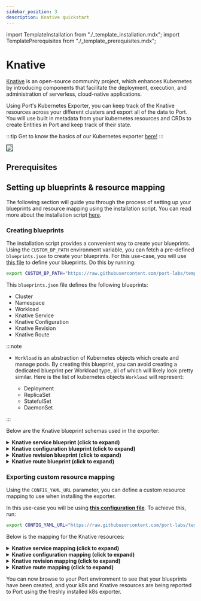 ```yaml
---
sidebar_position: 3
description: Knative quickstart
---
```

import TemplateInstallation from "./_template_installation.mdx";
import TemplatePrerequisites from "./_template_prerequisites.mdx";

# Knative

[Knative](https://knative.dev/docs/concepts/) is an open-source community project, which enhances Kubernetes by introducing components that facilitate the deployment, execution, and administration of serverless, cloud-native applications.

Using Port's Kubernetes Exporter, you can keep track of the Knative resources across your different clusters and export all of the data to Port. You will use built in metadata from your kubernetes resources and CRDs to create Entities in Port and keep track of their state.

:::tip
Get to know the basics of our Kubernetes exporter [here!](/build-your-software-catalog/sync-data-to-catalog/kubernetes/kubernetes.md)
:::

<img src="/img/build-your-software-catalog/sync-data-to-catalog/kubernetes/k8sKnativeView.png" border="1px"/>

## Prerequisites

<TemplatePrerequisites />

## Setting up blueprints & resource mapping

The following section will guide you through the process of setting up your blueprints and resource mapping using the
installation script. You can read more about the installation script [here](#how-does-the-installation-script-work).

### Creating blueprints

The installation script provides a convenient way to create your blueprints. Using the `CUSTOM_BP_PATH` environment variable, you can fetch a pre-defined `blueprints.json` to create your blueprints. For this use-case, you will use [this file](https://github.com/port-labs/template-assets/blob/main/kubernetes/blueprints/kubernetes_knative_usecase.json) to define your blueprints. Do this by running:

```bash
export CUSTOM_BP_PATH="https://raw.githubusercontent.com/port-labs/template-assets/main/kubernetes/blueprints/kubernetes_knative_usecase.json"
```

This `blueprints.json` file defines the following blueprints:

- Cluster
- Namespace
- Workload
- Knative Service
- Knative Configuration
- Knative Revision
- Knative Route

:::note

- `Workload` is an abstraction of Kubernetes objects which create and manage pods. By creating this blueprint, you can avoid creating a dedicated blueprint per Workload type, all of which will likely look pretty similar.
  Here is the list of kubernetes objects `Workload` will represent:

  - Deployment
  - ReplicaSet
  - StatefulSet
  - DaemonSet

:::

Below are the Knative blueprint schemas used in the exporter:

<details>
<summary> <b>Knative service blueprint (click to expand)</b> </summary>

```json showLineNumbers
{
  "identifier": "knativeService",
  "description": "This blueprint represents a Knative service",
  "title": "Knative Service",
  "icon": "Service",
  "schema": {
    "properties": {
      "creationTimestamp": {
        "icon": "Clock",
        "type": "string",
        "title": "Created",
        "description": "When the Knative service was created",
        "format": "date-time"
      },
      "labels": {
        "icon": "BlankPage",
        "type": "object",
        "title": "Labels",
        "description": "Labels of the Knative service"
      },
      "containerConcurrency": {
        "type": "number",
        "title": "Container Concurrency"
      },
      "containers": {
        "icon": "Docker",
        "title": "Containers",
        "type": "array",
        "description": "The array of containers configured for this service"
      },
      "trafficConfiguration": {
        "icon": "Cloud",
        "title": "Traffic Configuration",
        "type": "array",
        "description": "The traffic configuration of this service"
      },
      "url": {
        "title": "URL",
        "type": "string",
        "description": "The knative service's URL",
        "icon": "RestApi",
        "format": "url"
      },
      "generation": {
        "title": "Generation",
        "description": "The Knative service's generation",
        "type": "number"
      },
      "ready": {
        "title": "Ready",
        "type": "string",
        "enum": [
          "True",
          "False"
        ],
        "enumColors": {
          "True": "green",
          "False": "red"
        }
      },
      "serviceTimeout": {
        "icon": "DefaultProperty",
        "title": "Service Timeout(s)",
        "description": "The timeout configured for this service in seconds",
        "type": "number"
      }
    },
    "required": []
  },
  "mirrorProperties": {},
  "calculationProperties": {},
  "aggregationProperties": {},
  "relations": {
    "namespace": {
      "title": "Namespace",
      "target": "namespace",
      "required": false,
      "many": false
    }
  }
}
```
</details>

<details>
<summary> <b>Knative configuration blueprint (click to expand)</b> </summary>

```json showLineNumbers
{
  "identifier": "knativeConfiguration",
  "description": "This blueprint represents a Knative Configuration",
  "title": "Knative Configuration",
  "icon": "CICD",
  "schema": {
    "properties": {
      "creationTimestamp": {
        "icon": "Clock",
        "type": "string",
        "title": "Created",
        "description": "When the Knative service was created",
        "format": "date-time"
      },
      "labels": {
        "icon": "BlankPage",
        "type": "object",
        "title": "Labels",
        "description": "Labels of the Knative service"
      },
      "ready": {
        "title": "Ready",
        "type": "string",
        "enum": [
          "True",
          "False"
        ],
        "enumColors": {
          "True": "green",
          "False": "red"
        }
      },
      "containers": {
        "icon": "Docker",
        "title": "Containers",
        "type": "array",
        "description": "Container specs for this configuration"
      }
    },
    "required": []
  },
  "mirrorProperties": {},
  "calculationProperties": {},
  "aggregationProperties": {},
  "relations": {
    "knativeService": {
      "title": "Kative Service",
      "description": "The service managing this configuration",
      "target": "knativeService",
      "required": false,
      "many": false
    }
  }
}
```
</details>

<details>
<summary> <b>Knative revision blueprint (click to expand)</b> </summary>

```json showLineNumbers
{
  "identifier": "knativeRevision",
  "description": "This blueprint represents a Knative revision",
  "title": "Knative Revision",
  "icon": "Docker",
  "schema": {
    "properties": {
      "creationTimestamp": {
        "icon": "Clock",
        "type": "string",
        "title": "Created",
        "description": "When the Knative service was created",
        "format": "date-time"
      },
      "labels": {
        "icon": "BlankPage",
        "type": "object",
        "title": "Labels",
        "description": "Labels of the Knative service"
      },
      "isActive": {
        "type": "string",
        "title": "Is Active",
        "description": "Is the revision active currently",
        "enum": [
          "True",
          "False"
        ],
        "enumColors": {
          "True": "green",
          "False": "red"
        }
      },
      "containers": {
        "icon": "Docker",
        "title": "Containers",
        "type": "array",
        "description": "This revisions container configuration"
      },
      "replicaCount": {
        "title": "Replica Count",
        "description": "This revision's current replica count",
        "type": "number"
      }
    },
    "required": []
  },
  "mirrorProperties": {},
  "calculationProperties": {},
  "aggregationProperties": {},
  "relations": {
    "knativeConfiguration": {
      "title": "Knative Configuration",
      "description": "The revisions configuration",
      "target": "knativeConfiguration",
      "required": false,
      "many": false
    }
  }
}
```
</details>

<details>
<summary> <b>Knative route blueprint (click to expand)</b> </summary>

```json showLineNumbers
{
  "identifier": "knativeRoute",
  "description": "This blueprint represents a Knative Route in our k8s cluster",
  "title": "Knative Route",
  "icon": "Cloud",
  "schema": {
    "properties": {
      "creationTimestamp": {
        "icon": "Clock",
        "type": "string",
        "title": "Created",
        "description": "When the Knative service was created",
        "format": "date-time"
      },
      "labels": {
        "icon": "DefaultProperty",
        "type": "object",
        "title": "Labels",
        "description": "Labels of the Knative service"
      },
      "trafficConfiguration": {
        "icon": "DefaultProperty",
        "title": "Traffic Configuration",
        "type": "array",
        "description": "The routes traffic configuration"
      },
      "url": {
        "icon": "RestApi",
        "title": "URL",
        "type": "string",
        "description": "The URL of this route",
        "format": "url"
      }
    },
    "required": []
  },
  "mirrorProperties": {},
  "calculationProperties": {},
  "aggregationProperties": {},
  "relations": {
    "knativeRevision": {
      "title": "knativeRevision",
      "target": "knativeRevision",
      "required": false,
      "many": true
    },
    "knativeService": {
      "title": "Knative Service",
      "target": "knativeService",
      "required": false,
      "many": false
    }
  }
}
```
</details>

### Exporting custom resource mapping

Using the `CONFIG_YAML_URL` parameter, you can define a custom resource mapping to use when installing the exporter.

In this use-case you will be using **[this configuration file](https://github.com/port-labs/template-assets/blob/main/kubernetes/full-configs/kubernetes_kantive_usecase.yaml)**. To achieve this, run:

```bash
export CONFIG_YAML_URL="https://raw.githubusercontent.com/port-labs/template-assets/main/kubernetes/full-configs/kubernetes_kantive_usecase.yaml"
```

Below is the mapping for the Knative resources:

<details>
<summary> <b>Knative service mapping (click to expand)</b> </summary>

```yaml showLineNumbers
- kind: serving.knative.dev/v1/service
  selector:
    query: .metadata.name | startswith("kube") | not
  port:
    entity:
      mappings:
        - identifier: .metadata.name + "-" + .metadata.namespace + "-" + env.CLUSTER_NAME
          title: .metadata.name
          blueprint: '"knativeService"'
          properties:
            creationTimestamp: .metadata.creationTimestamp
            labels: .metadata.labels
            containerConcurrency: .spec.template.spec.containerConcurrency
            containers: .spec.template.spec.containers
            trafficConfiguration: .status.traffic
            serviceTimeout: .spec.template.spec.timeoutSeconds
            url: .status.url
            ready: .status.conditions[] | select(.type == "Ready") | .status
            generation: .metadata.generation
          relations:
            namespace: .metadata.namespace + "-" + env.CLUSTER_NAME
```
</details>

<details>
<summary> <b>Knative configuration mapping (click to expand)</b> </summary>

```yaml showLineNumbers
- kind: serving.knative.dev/v1/configuration
  selector:
    query: .metadata.name | startswith("kube") | not
  port:
    entity:
      mappings:
        - identifier: .metadata.name + "-" + .metadata.namespace + "-" + env.CLUSTER_NAME
          title: .metadata.name
          blueprint: '"knativeConfiguration"'
          properties:
            creationTimestamp: .metadata.creationTimestamp
            labels: .metadata.labels
            ready: .status.conditions[] | select(.type == "Ready") | .status
            containers: .spec.template.spec.containers
          relations:
            knativeService: .metadata.ownerReferences[0].name + "-" + .metadata.namespace + "-" + env.CLUSTER_NAME
```
</details>

<details>
<summary> <b>Knative revision mapping (click to expand)</b> </summary>

```yaml showLineNumbers
- kind: serving.knative.dev/v1/revision
  selector:
    query: .metadata.name | startswith("kube") | not
  port:
    entity:
      mappings:
        - identifier: .metadata.name + "-" + .metadata.namespace + "-" + env.CLUSTER_NAME
          title: .metadata.name
          blueprint: '"knativeRevision"'
          properties:
            creationTimestamp: .metadata.creationTimestamp
            labels: .metadata.labels
            isActive: .status.conditions[] | select(.type == "Active") | .status
            containers: .spec.containers
            replicaCount: .status.actualReplicas
          relations:
            knativeConfiguration: .metadata.ownerReferences[0].name + "-" + .metadata.namespace + "-" + env.CLUSTER_NAME
```
</details>

<details>
<summary> <b>Knative route mapping (click to expand)</b> </summary>

```yaml showLineNumbers
- kind: serving.knative.dev/v1/route
  selector:
    query: .metadata.name | startswith("kube") | not
  port:
    entity:
      mappings:
        - identifier: .metadata.name + "-" + .metadata.namespace + "-" + env.CLUSTER_NAME
          title: .metadata.name
          blueprint: '"knativeRoute"'
          properties:
            creationTimestamp: .metadata.creationTimestamp
            labels: .metadata.labels
            trafficConfiguration: .status.traffic
            url: .status.url
          relations:
            knativeRevision: '[.status.traffic[].revisionName + "-" + .metadata.namespace + "-" + env.CLUSTER_NAME]'
            knativeService: .metadata.ownerReferences[0].name + "-" + .metadata.namespace + "-" + env.CLUSTER_NAME
```
</details>

You can now browse to your Port environment to see that your blueprints have been created, and your k8s and Knative resources are being reported to Port using the freshly installed k8s exporter.